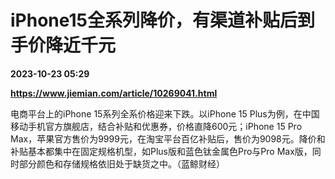 # iPhone15全系列降价，有渠道补贴后到手价降近千元

**2023-10-23 05:29**

**https://www.jiemian.com/article/10269041.html**

电商平台上的iPhone 15系列全系价格迎来下跌。以iPhone 15 Plus为例，在中国移动手机官方旗舰店，结合补贴和优惠券，价格直降600元；iPhone 15 Pro Max，苹果官方售价为9999元，在淘宝平台百亿补贴后，售价为9098元。降价和补贴基本都集中在固定规格机型，如Plus版和蓝色钛金属色Pro与Pro Max版，同时部分颜色和存储规格依旧处于缺货之中。（蓝鲸财经）